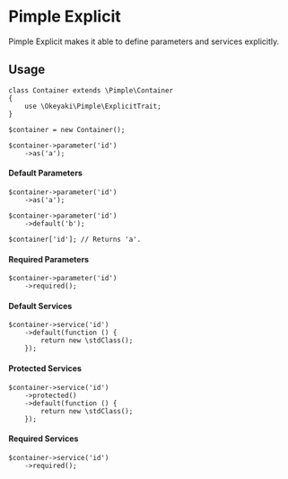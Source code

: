 # Pimple Explicit

Pimple Explicit makes it able to define parameters and services explicitly.

## Usage

```
class Container extends \Pimple\Container
{
    use \Okeyaki\Pimple\ExplicitTrait;
}

$container = new Container();
```

```
$container->parameter('id')
    ->as('a');
```

#### Default Parameters

```
$container->parameter('id')
    ->as('a');

$container->parameter('id')
    ->default('b');

$container['id']; // Returns 'a'.
```

#### Required Parameters

```
$container->parameter('id')
    ->required();
```

#### Default Services

```
$container->service('id')
    ->default(function () {
        return new \stdClass();
    });
```

#### Protected Services

```
$container->service('id')
    ->protected()
    ->default(function () {
        return new \stdClass();
    });
```

#### Required Services

```
$container->service('id')
    ->required();
```
